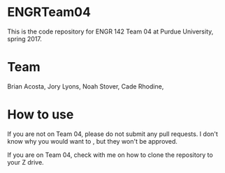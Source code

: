 # ENGRTeam04
This is the code repository for ENGR 142 Team 04
at Purdue University, spring 2017.

# Team
Brian Acosta,
Jory Lyons,
Noah Stover,
Cade Rhodine,

# How to use
If you are not on Team 04, please do not submit any pull requests.
I don't know why you would want to , but they won't be approved.

If you are on Team 04, check with me on how to clone the repository 
to your Z drive.

